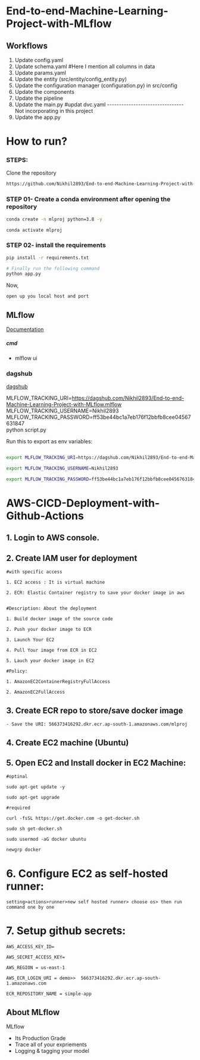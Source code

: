 # End-to-end-Machine-Learning-Project-with-MLflow


## Workflows

1. Update config.yaml
2. Update schema.yaml        #Here I mention all columns in data 
3. Update params.yaml
4. Update the entity  (src/entity/config_entity.py)
5. Update the configuration manager (configuration.py) in src/config
6. Update the components
7. Update the pipeline 
8. Update the main.py
#updat dvc.yaml  -------------------------------- Not incorporating in this project
9. Update the app.py



# How to run?
### STEPS:

Clone the repository

```bash
https://github.com/Nikhil2893/End-to-end-Machine-Learning-Project-with-MLflow
```
### STEP 01- Create a conda environment after opening the repository

```bash
conda create -n mlproj python=3.8 -y
```

```bash
conda activate mlproj
```


### STEP 02- install the requirements
```bash
pip install -r requirements.txt
```


```bash
# Finally run the following command
python app.py
```

Now,
```bash
open up you local host and port
```



## MLflow

[Documentation](https://mlflow.org/docs/latest/index.html)


##### cmd
- mlflow ui

### dagshub
[dagshub](https://dagshub.com/)

MLFLOW_TRACKING_URI=https://dagshub.com/Nikhil2893/End-to-end-Machine-Learning-Project-with-MLflow.mlflow \
MLFLOW_TRACKING_USERNAME=Nikhil2893 \
MLFLOW_TRACKING_PASSWORD=ff53be44bc1a7eb176f12bbfb8cee04567631847 \
python script.py

Run this to export as env variables:

```bash

export MLFLOW_TRACKING_URI=https://dagshub.com/Nikhil2893/End-to-end-Machine-Learning-Project-with-MLflow.mlflow

export MLFLOW_TRACKING_USERNAME=Nikhil2893 

export MLFLOW_TRACKING_PASSWORD=ff53be44bc1a7eb176f12bbfb8cee04567631847

```



# AWS-CICD-Deployment-with-Github-Actions

## 1. Login to AWS console.

## 2. Create IAM user for deployment

	#with specific access

	1. EC2 access : It is virtual machine

	2. ECR: Elastic Container registry to save your docker image in aws


	#Description: About the deployment

	1. Build docker image of the source code

	2. Push your docker image to ECR

	3. Launch Your EC2 

	4. Pull Your image from ECR in EC2

	5. Lauch your docker image in EC2

	#Policy:

	1. AmazonEC2ContainerRegistryFullAccess

	2. AmazonEC2FullAccess

	
## 3. Create ECR repo to store/save docker image
    - Save the URI: 566373416292.dkr.ecr.ap-south-1.amazonaws.com/mlproj

	
## 4. Create EC2 machine (Ubuntu) 

## 5. Open EC2 and Install docker in EC2 Machine:
	
	
	#optinal

	sudo apt-get update -y

	sudo apt-get upgrade
	
	#required

	curl -fsSL https://get.docker.com -o get-docker.sh

	sudo sh get-docker.sh

	sudo usermod -aG docker ubuntu

	newgrp docker
	
# 6. Configure EC2 as self-hosted runner:
    setting>actions>runner>new self hosted runner> choose os> then run command one by one


# 7. Setup github secrets:

    AWS_ACCESS_KEY_ID=

    AWS_SECRET_ACCESS_KEY=

    AWS_REGION = us-east-1

    AWS_ECR_LOGIN_URI = demo>>  566373416292.dkr.ecr.ap-south-1.amazonaws.com

    ECR_REPOSITORY_NAME = simple-app




## About MLflow 
MLflow

 - Its Production Grade
 - Trace all of your expriements
 - Logging & tagging your model


